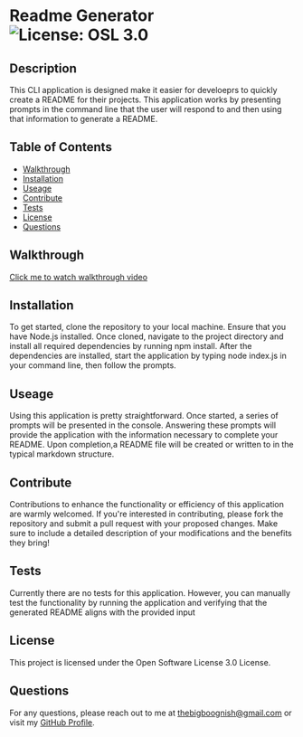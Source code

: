 # Readme Generator ![License: OSL 3.0](https://img.shields.io/badge/License-OSL_3.0-blue.svg)

## Description 

This CLI application is designed make it easier for develoeprs to quickly create a README for their projects. This application works by presenting prompts in the command line that the user will respond to and then using that information to generate a README.

## Table of Contents

- [Walkthrough](#walkthrough)
- [Installation](#installation)
- [Useage](#useage)
- [Contribute](#contribute)
- [Tests](#tests)
- [License](#license)
- [Questions](#questions)

## Walkthrough

[Click me to watch walkthrough video](https://drive.google.com/file/d/1XHtphLIldmu_dPSzG-yPvxiq7BhOr5yx/view)
                
## Installation

To get started, clone the repository to your local machine. Ensure that you have Node.js installed. Once cloned, navigate to the project directory and install all required dependencies by running npm install. After the dependencies are installed, start the application by typing node index.js in your command line, then follow the prompts.

## Useage

Using this application is pretty straightforward. Once started, a series of prompts will be presented in the console. Answering these prompts will provide the application with the information necessary to complete your README. Upon completion,a README file will be created or written to in the typical markdown structure.

## Contribute

Contributions to enhance the functionality or efficiency of this application are warmly welcomed. If you're interested in contributing, please fork the repository and submit a pull request with your proposed changes. Make sure to include a detailed description of your modifications and the benefits they bring!

## Tests

Currently there are no tests for this application. However, you can manually test the functionality by running the application and verifying that the generated README aligns with the provided input

## License

This project is licensed under the Open Software License 3.0 License.

## Questions 

For any questions, please reach out to me at [thebigboognish@gmail.com](mailto:thebigboognish@gmail.com) or visit my [GitHub Profile](https://github.com/EmpireAntz).
